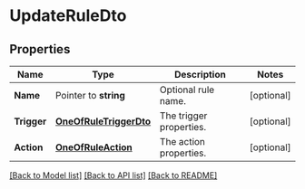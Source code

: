 # UpdateRuleDto

## Properties

Name | Type | Description | Notes
------------ | ------------- | ------------- | -------------
**Name** | Pointer to **string** | Optional rule name. | [optional] 
**Trigger** | [**OneOfRuleTriggerDto**](oneOf&lt;RuleTriggerDto&gt;.md) | The trigger properties. | [optional] 
**Action** | [**OneOfRuleAction**](oneOf&lt;RuleAction&gt;.md) | The action properties. | [optional] 

[[Back to Model list]](../README.md#documentation-for-models) [[Back to API list]](../README.md#documentation-for-api-endpoints) [[Back to README]](../README.md)


